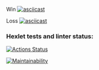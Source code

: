 Win
[![asciicast](https://asciinema.org/a/RsIXTTdMVOoVNNK1F4HmzHJPI.svg)](https://asciinema.org/a/RsIXTTdMVOoVNNK1F4HmzHJPI)

Loss
[![asciicast](https://asciinema.org/a/R8LglBRVZwG8OrjUAabNQI5Tl.svg)](https://asciinema.org/a/R8LglBRVZwG8OrjUAabNQI5Tl)

### Hexlet tests and linter status:
[![Actions Status](https://github.com/Nesterrr/frontend-project-44/workflows/hexlet-check/badge.svg)](https://github.com/Nesterrr/frontend-project-44/actions)

[![Maintainability](https://api.codeclimate.com/v1/badges/df76292ac903de5beeca/maintainability)](https://codeclimate.com/github/Nesterrr/frontend-project-44/maintainability)

